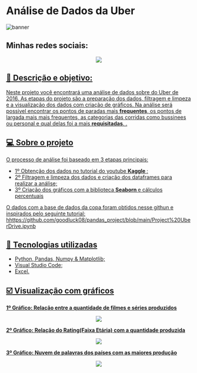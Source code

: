 # Análise de Dados da Uber
![banner](https://github.com/Hugox96/Uber_Analise/assets/62472486/0039c4cd-90a7-486f-b92b-ec4c197e5fa1)

## Minhas redes sociais:

<p align="center">
	<a  href="https://github.com/Hugox96/">
	<img src="https://img.shields.io/static/v1?label=Git&message=Hugo&color=191970&style=for-the-badge&logo=ghost"/>
</p>	

 ## :memo: Descrição e objetivo:
 
Neste projeto você encontrará uma análise de dados sobre do Uber de 2016. As etapas do projeto são a preparação dos dados, filtragem e limpeza e a visualização dos dados com criação de gráficos. Na análise será possivel encontrar os pontos de paradas mais **frequentes**, os pontos de largada mais mais frequentes, as categorias das corridas como bussinees ou personal e qual delas foi a mais **requisitadas**. </b>.


## 💻 Sobre o projeto

O processo de análise foi baseado em 3 etapas principais:

* 1º Obtenção dos dados no tutorial do youtube <b> Kaggle </span> </b>;
* 2º Filtragem e limpeza dos dados e criação dos dataframes para realizar a análise;
* 3º Criação dos gráficos com a biblioteca <b> Seaborn </b> e cálculos percentuais </b>

O dados com a base de dados da copa foram obtidos nesse githun e inspirados pelo seguinte tutorial: hhttps://github.com/goodluck08/pandas_project/blob/main/Project%20UberDrive.ipynb


## :wrench: Tecnologias utilizadas
* Python, Pandas, Numpy & Matplotlib;
* Visual Studio Code; 	
* Excel. 	
	
## :ballot_box_with_check: Visualização com gráficos

<b> 1º Gráfico: Relação entre a quantidade de filmes e séries produzidos </b>

<p align="center" width="100px" heigth="100px">
  <img src="https://github.com/Hugox96/Netflix_Analise/assets/62472486/23059637-3932-4639-80d6-01dc8a467e2e" />
</p>	

<b> 2º Gráfico: Relação do Rating(Faixa Etária) com a quantidade produzida </b>

<p align="center" width="100px" heigth="100px">
  <img src="https://github.com/Hugox96/Netflix_Analise/assets/62472486/8a545ced-36b1-4a25-ad5c-f5bb3c63bbd2" />
</p>	

<b> 3º Gráfico: Nuvem de palavras dos países com as maiores produção </b>

<p align="center" width="100px" heigth="100px">
  <img src="https://github.com/Hugox96/Netflix_Analise/assets/62472486/281a1b47-5d30-4c78-ba55-af2fd31b1d8f" />
</p>	

